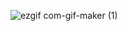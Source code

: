 ![ezgif com-gif-maker (1)](https://user-images.githubusercontent.com/60977455/202572629-efb9ab83-704b-4d28-bdb3-4ef18c7c3ee4.gif)
